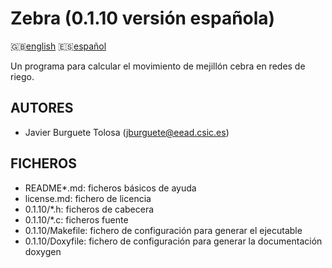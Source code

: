 Zebra (0.1.10 versión española)
==============================

:uk:[english](README.md) :es:[español](README.es.md)

Un programa para calcular el movimiento de mejillón cebra en redes de riego.

AUTORES
-------

* Javier Burguete Tolosa (jburguete@eead.csic.es)

FICHEROS
--------

* README\*.md: ficheros básicos de ayuda
* license.md: fichero de licencia
* 0.1.10/\*.h: ficheros de cabecera
* 0.1.10/\*.c: ficheros fuente
* 0.1.10/Makefile: fichero de configuración para generar el ejecutable
* 0.1.10/Doxyfile: fichero de configuración para generar la documentación doxygen
